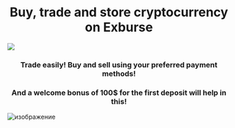 <h1 align="center">Buy, trade and store cryptocurrency on Exburse</h1>

<a href="https://exburse.com/"><img src="https://i.postimg.cc/jqXtWsqf/1.jpg"></a>

<h3 align="center">Trade easily! Buy and sell using your preferred payment methods!</h3>

<h3 align="center">And a welcome bonus of 100$ for the first deposit will help in this!</h3>

![изображение](https://github.com/wfang3579/Exburse-Innovative-Crypto-Exchange/assets/118650203/5dc9aa1c-81b8-40cd-85bf-6c5701fd9455)

